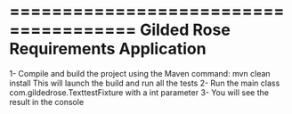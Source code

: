 ======================================
Gilded Rose Requirements Application
======================================

1- Compile and build the project using the Maven command: mvn clean install
    This will launch the build and run all the tests
2- Run the main class com.gildedrose.TexttestFixture with a int parameter
3- You will see the result in the console


